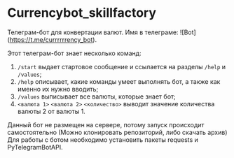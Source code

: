 # Сurrencybot_skillfactory

Телеграм-бот для конвертации валют. 
Имя в телеграме: ![Bot] (https://t.me/currrrrrency_bot).

Этот телеграм-бот знает несколько команд:

1. `/start` выдает стартовое сообщение и ссылается на разделы `/help` и `/values`;
2. `/help` описывает, какие команды умеет выполнять бот, а также как именно их нужно вводить;
3. `/values` выписывает все валюты, которые знает бот;
4. `<валюта 1>` `<валюта 2>` `<количество>` выводит значение количества валюты 2 от валюты 1.

Данный бот не размещен на сервере, потому запуск происходит самостоятельно (Можно клонировать репозиторий, либо скачать архив) 
Для работы с ботом необходимо установить пакеты requests и PyTelegramBotAPI.
